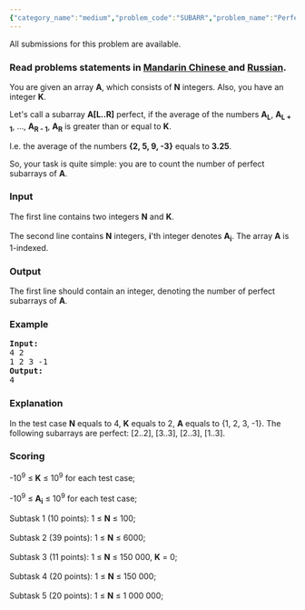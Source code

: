 ```yaml
---
{"category_name":"medium","problem_code":"SUBARR","problem_name":"Perfect Subarrays","languages_supported":{"0":"ADA","1":"ASM","2":"BASH","3":"BF","4":"C","5":"C99 strict","6":"CAML","7":"CLOJ","8":"CLPS","9":"CPP 4.3.2","10":"CPP 4.9.2","11":"CPP14","12":"CS2","13":"D","14":"ERL","15":"FORT","16":"FS","17":"GO","18":"HASK","19":"ICK","20":"ICON","21":"JAVA","22":"JS","23":"LISP clisp","24":"LISP sbcl","25":"LUA","26":"NEM","27":"NICE","28":"NODEJS","29":"PAS fpc","30":"PAS gpc","31":"PERL","32":"PERL6","33":"PHP","34":"PIKE","35":"PRLG","36":"PYTH","37":"PYTH 3.4","38":"RUBY","39":"SCALA","40":"SCM guile","41":"SCM qobi","42":"ST","43":"TCL","44":"TEXT","45":"WSPC"},"max_timelimit":1,"source_sizelimit":50000,"problem_author":"kostya_by","problem_tester":null,"date_added":"27-11-2013","tags":{"0":"bit","1":"easy","2":"fenwick","3":"kostya_by","4":"ltime07","5":"prefix","6":"segment"},"editorial_url":"http://discuss.codechef.com/problems/SUBARR","time":{"view_start_date":1388305855,"submit_start_date":1388305855,"visible_start_date":1388305800,"end_date":1735669800},"layout":"problem"}
---
```

<span class="solution-visible-txt">All submissions for this problem are available.</span><h3> Read problems statements in <a target="_blank" href="http://www.codechef.com/download/translated/LTIME07/mandarin/SUBARR.pdf">Mandarin Chinese </a> and <a target="_blank" href="http://www.codechef.com/download/translated/LTIME07/russian/SUBARR.pdf">Russian</a>.</h3>
<p>You are given an array <b>A</b>, which consists of <b>N</b> integers. Also, you have an integer <b>K</b>.
</p>
<p>Let's call a subarray <b>A[L..R]</b> perfect, if the average of the numbers <b>A<sub>L</sub></b>, <b>A<sub>L + 1</sub></b>, ..., <b>A<sub>R - 1</sub></b>, <b>A<sub>R</sub></b> is greater than or equal to <b>K</b>.
</p>
<p>
I.e. the average of the numbers <b>{2, 5, 9, -3}</b> equals to <b>3.25</b>.
</p>
<p>
So, your task is quite simple: you are to count the number of perfect subarrays of <b>A</b>.</p>

<h3>Input</h3>
<p>
The first line contains two integers <b>N</b> and <b>K</b>.<br /><br />
The second line contains <b>N</b> integers, <b>i</b>'th integer denotes <b>A<sub>i</sub></b>. The array <b>A</b> is 1-indexed.
</p>

<h3>Output</h3>
<p>The first line should contain an integer, denoting the number of perfect subarrays of <b>A</b>.</p>
<h3>Example</h3>
<pre><b>Input:</b>
4 2
1 2 3 -1
<b>Output:</b>
4
</pre>
<h3>Explanation</h3>
<p>
In the test case <b>N</b> equals to 4, <b>K</b> equals to 2, <b>A</b> equals to {1, 2, 3, -1}. The following subarrays are perfect: [2..2], [3..3], [2..3], [1..3].
</p>

<h3>Scoring</h3>
<p>
-10<sup>9</sup> ≤ <b>K</b> ≤ 10<sup>9</sup> for each test case;<br /><br />
-10<sup>9</sup> ≤ <b>A<sub>i</sub></b> ≤ 10<sup>9</sup> for each test case;
</p>
<p>
Subtask 1 (10 points): 1 ≤ <b>N</b> ≤ 100;<br /><br />
Subtask 2 (39 points): 1 ≤ <b>N</b> ≤ 6000;<br /><br />
Subtask 3 (11 points): 1 ≤ <b>N</b> ≤ 150 000, <b>K</b> = 0;<br /><br />
Subtask 4 (20 points): 1 ≤ <b>N</b> ≤ 150 000;<br /><br />
Subtask 5 (20 points): 1 ≤ <b>N</b> ≤ 1 000 000;<br />
</p>

